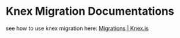 # Knex Migration Documentations

see how to use knex migration here: [Migrations | Knex.js](https://knexjs.org/guide/migrations.html#migration-cli)
